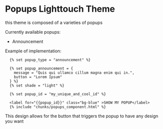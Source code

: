 # Popups Lighttouch Theme
this theme is composed of a varieties of popups 

Currently available popups:
- Announcement 

Example of implementation:
```
  {% set popup_type = "announcement" %}

  {% set popup_announcement = {
    message = "Quis qui ullamco cillum magna enim qui in.",
    button = "Lorem Ipsum"
  } %}
  {% set shade = "light" %}

  {% set popup_id = "my_unique_and_cool_id" %}

  <label for="{{popup_id}}" class="bg-blue" >SHOW MY POPUP</label>
  {% include "chunks/popups_component.html" %}

```
This design allows for the button that triggers the popup to have any design you want